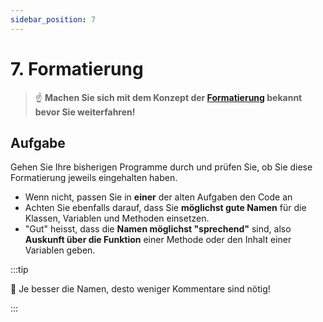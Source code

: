 ```yaml
---
sidebar_position: 7
---
```


# 7. Formatierung

> :point_up: **Machen Sie sich mit dem Konzept der
> [Formatierung](../konzepte/formatierung.md) bekannt bevor Sie weiterfahren!**

## Aufgabe

Gehen Sie Ihre bisherigen Programme durch und prüfen Sie, ob Sie diese
Formatierung jeweils eingehalten haben.

- Wenn nicht, passen Sie in **einer** der alten Aufgaben den Code an
- Achten Sie ebenfalls darauf, dass Sie **möglichst gute Namen** für die
  Klassen, Variablen und Methoden einsetzen.
- "Gut" heisst, dass die **Namen möglichst "sprechend"** sind, also **Auskunft
  über die Funktion** einer Methode oder den Inhalt einer Variablen geben.

:::tip

:superhero: Je besser die Namen, desto weniger Kommentare sind nötig!

:::
